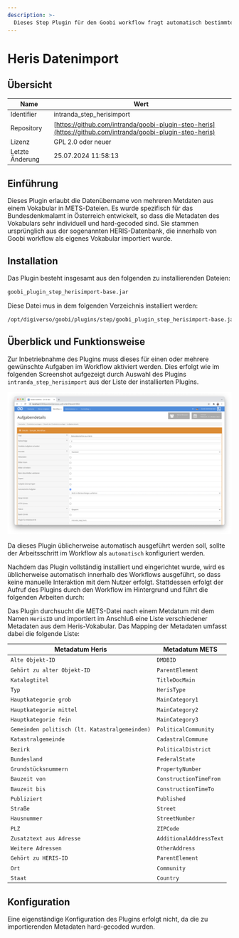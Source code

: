 ```yaml
---
description: >-
  Dieses Step Plugin für den Goobi workflow fragt automatisch bestimmte Denkmalinformationen aus einer internen Vokabulardatenquelle ab, um diese Felder in der METS-Datei abzubilden. Es wurde für das Bundesdenkmalamt in Österreich entwickelt.
---
```


# Heris Datenimport

## Übersicht

Name                     | Wert
-------------------------|-----------
Identifier               | intranda_step_herisimport
Repository               | [https://github.com/intranda/goobi-plugin-step-heris](https://github.com/intranda/goobi-plugin-step-heris)
Lizenz              | GPL 2.0 oder neuer 
Letzte Änderung    | 25.07.2024 11:58:13


## Einführung
Dieses Plugin erlaubt die Datenübername von mehreren Metdaten aus einem Vokabular in METS-Dateien. Es wurde spezifisch für das Bundesdenkmalamt in Österreich entwickelt, so dass die Metadaten des Vokabulars sehr individuell und hard-gecoded sind. Sie stammen ursprünglich aus der sogenannten HERIS-Datenbank, die innerhalb von Goobi workflow als eigenes Vokabular importiert wurde.


## Installation
Das Plugin besteht insgesamt aus den folgenden zu installierenden Dateien:

```bash
goobi_plugin_step_herisimport-base.jar
```

Diese Datei mus in dem folgenden Verzeichnis installiert werden:

```bash
/opt/digiverso/goobi/plugins/step/goobi_plugin_step_herisimport-base.jar
```


## Überblick und Funktionsweise
Zur Inbetriebnahme des Plugins muss dieses für einen oder mehrere gewünschte Aufgaben im Workflow aktiviert werden. Dies erfolgt wie im folgenden Screenshot aufgezeigt durch Auswahl des Plugins `intranda_step_herisimport` aus der Liste der installierten Plugins.

![Zuweisung des Plugins zu einer bestimmten Aufgabe](images/goobi-plugin-step-heris_screen1_de.png)

Da dieses Plugin üblicherweise automatisch ausgeführt werden soll, sollte der Arbeitsschritt im Workflow als `automatisch` konfiguriert werden.

Nachdem das Plugin vollständig installiert und eingerichtet wurde, wird es üblicherweise automatisch innerhalb des Workflows ausgeführt, so dass keine manuelle Interaktion mit dem Nutzer erfolgt. Stattdessen erfolgt der Aufruf des Plugins durch den Workflow im Hintergrund und führt die folgenden Arbeiten durch: 

Das Plugin durchsucht die METS-Datei nach einem Metdatum mit dem Namen `HerisID` und importiert im Anschluß eine Liste verschiedener Metadaten aus dem Heris-Vokabular. Das Mapping der Metadaten umfasst dabei die folgende Liste:

Metadatum Heris                                | Metadatum METS
-----------------------------------------------|------------------------
`Alte Objekt-ID`                               | `DMDBID`
`Gehört zu alter Objekt-ID`                    | `ParentElement`
`Katalogtitel`                                 | `TitleDocMain`
`Typ`                                          | `HerisType`
`Hauptkategorie grob`                          | `MainCategory1`
`Hauptkategorie mittel`                        | `MainCategory2`
`Hauptkategorie fein`                          | `MainCategory3`
`Gemeinden politisch (lt. Katastralgemeinden)` | `PoliticalCommunity`
`Katastralgemeinde`                            | `CadastralCommune`
`Bezirk`                                       | `PoliticalDistrict`
`Bundesland`                                   | `FederalState`
`Grundstücksnummern`                           | `PropertyNumber`
`Bauzeit von`                                  | `ConstructionTimeFrom`
`Bauzeit bis`                                  | `ConstructionTimeTo`
`Publiziert`                                   | `Published`
`Straße`                                       | `Street`
`Hausnummer`                                   | `StreetNumber`
`PLZ`                                          | `ZIPCode`
`Zusatztext aus Adresse`                       | `AdditionalAddressText`
`Weitere Adressen`                             | `OtherAddress`
`Gehört zu HERIS-ID`                           | `ParentElement`
`Ort`                                          | `Community`
`Staat`                                        | `Country`

## Konfiguration
Eine eigenständige Konfiguration des Plugins erfolgt nicht, da die zu importierenden Metadaten hard-gecoded wurden.
